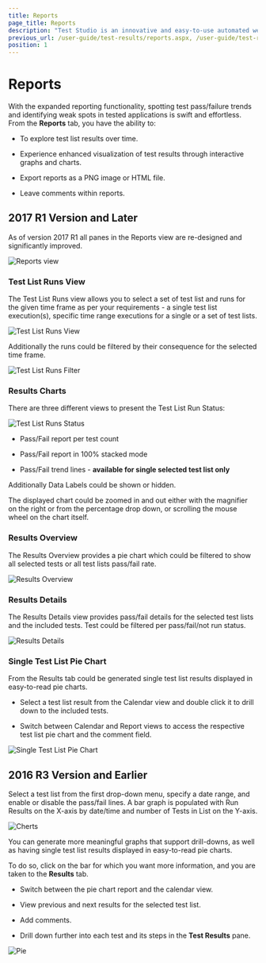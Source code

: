 ```yaml
---
title: Reports
page_title: Reports
description: "Test Studio is an innovative and easy-to-use automated web, WPF and load testing solution. Test Studio tests support essential technologies like ASP.NET AJAX, Silverlight, PHP and MVC. HTML5, Testing framework, functional testing, performance testing, load testing, exploratory testing, manual testing."
previous_url: /user-guide/test-results/reports.aspx, /user-guide/test-results/reports, /getting-started/test-results/reports
position: 1
---
```

# Reports 

With the expanded reporting functionality, spotting test pass/failure trends and identifying weak spots in tested applications is swift and effortless. From the **Reports** tab, you have the ability to:

* To explore test list results over time.

* Experience enhanced visualization of test results through interactive graphs and charts.

* Export reports as a PNG image or HTML file.

* Leave comments within reports.

## 2017 R1 Version and Later

As of version 2017 R1 all panes in the Reports view are re-designed and significantly improved.  

![Reports view][3]

### Test List Runs View

The Test List Runs view allows you to select a set of test list and runs for the given time frame as per your requirements - a single test list execution(s), specific time range executions for a single or a set of test lists. 

![Test List Runs View][4]

Additionally the runs could be filtered by their consequence for the selected time frame. 

![Test List Runs Filter][5]

### Results Charts

There are three different views to present the Test List Run Status: 

![Test List Runs Status][6]

* Pass/Fail report per test count

* Pass/Fail report in 100% stacked mode

* Pass/Fail trend lines - **available for single selected test list only**

Additionally Data Labels could be shown or hidden. 

The displayed chart could be zoomed in and out either with the magnifier on the right or from the percentage drop down, or scrolling the mouse wheel on the chart itself. 

### Results Overview

The Results Overview provides a pie chart which could be filtered to show all selected tests or all test lists pass/fail rate. 

![Results Overview][7]

### Results Details

The Results Details view provides pass/fail details for the selected test lists and the included tests. Test could be filtered per pass/fail/not run status. 

![Results Details][8]

### Single Test List Pie Chart

From the Results tab could be generated single test list results displayed in easy-to-read pie charts. 

* Select a test list result from the Calendar view and double click it to drill down to the included tests. 

* Switch between Calendar and Report views to access the respective test list pie chart and the comment field. 

![Single Test List Pie Chart][9]

## 2016 R3 Version and Earlier

Select a test list from the first drop-down menu, specify a date range, and enable or disable the pass/fail lines. A bar graph is populated with Run Results on the X-axis by date/time and number of Tests in List on the Y-axis.

![Cherts][1]

You can generate more meaningful graphs that support drill-downs, as well as having single test list results displayed in easy-to-read pie charts.

To do so, click on the bar for which you want more information, and you are taken to the **Results** tab.

* Switch between the pie chart report and the calendar view.

* View previous and next results for the selected test list.

* Add comments.

* Drill down further into each test and its steps in the **Test Results** pane.

![Pie][2]

[1]: /img/getting-started/test-results/reports/fig1.png
[2]: /img/getting-started/test-results/reports/fig2.png
[3]: /img/getting-started/test-results/reports/fig1-new.png
[4]: /img/getting-started/test-results/reports/fig2-new.png
[5]: /img/getting-started/test-results/reports/fig3.png
[6]: /img/getting-started/test-results/reports/fig4.png
[7]: /img/getting-started/test-results/reports/fig5.png
[8]: /img/getting-started/test-results/reports/fig6.png
[9]: /img/getting-started/test-results/reports/fig7.png